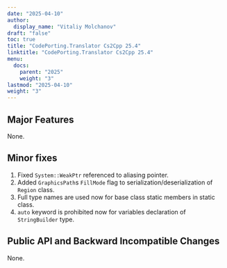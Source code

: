 ```yaml
---
date: "2025-04-10"
author:
  display_name: "Vitaliy Molchanov"
draft: "false"
toc: true
title: "CodePorting.Translator Cs2Cpp 25.4"
linktitle: "CodePorting.Translator Cs2Cpp 25.4"
menu:
  docs:
    parent: "2025"
    weight: "3"
lastmod: "2025-04-10"
weight: "3"
---
```


## Major Features ##

None.

## Minor fixes ##

1. Fixed `System::WeakPtr` referenced to aliasing pointer.
1. Added `GraphicsPath`s `FillMode` flag to serialization/deserialization of `Region` class.
1. Full type names are used now for base class static members in static class.
1. `auto` keyword is prohibited now for variables declaration of `StringBuilder` type.

## Public API and Backward Incompatible Changes ##

None.
